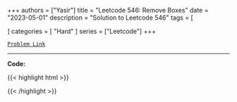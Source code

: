 
+++
authors = ["Yasir"]
title = "Leetcode 546: Remove Boxes"
date = "2023-05-01"
description = "Solution to Leetcode 546"
tags = [
    
]
categories = [
    "Hard"
]
series = ["Leetcode"]
+++



[`Problem Link`](https://leetcode.com/problems/remove-boxes/description/)

---

**Code:**

{{< highlight html >}}

{{< /highlight >}}

